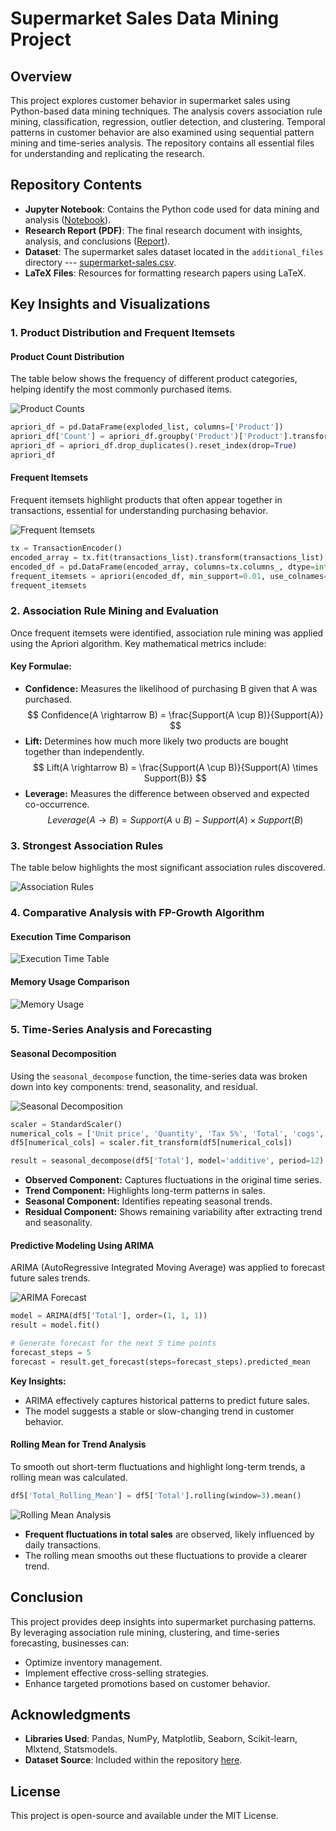 # Supermarket Sales Data Mining Project

## Overview

This project explores customer behavior in supermarket sales using Python-based data mining techniques. The analysis covers association rule mining, classification, regression, outlier detection, and clustering. Temporal patterns in customer behavior are also examined using sequential pattern mining and time-series analysis. The repository contains all essential files for understanding and replicating the research.

## Repository Contents

- **Jupyter Notebook**: Contains the Python code used for data mining and analysis ([Notebook](code.ipynb)).
- **Research Report (PDF)**: The final research document with insights, analysis, and conclusions ([Report](Research-Report.pdf)).
- **Dataset**: The supermarket sales dataset located in the `additional_files` directory --- [supermarket-sales.csv](additional_files/supermarket-sales.csv).
- **LaTeX Files**: Resources for formatting research papers using LaTeX.

## Key Insights and Visualizations

### **1. Product Distribution and Frequent Itemsets**

#### Product Count Distribution

The table below shows the frequency of different product categories, helping identify the most commonly purchased items.

![Product Counts](additional_files/images/image1.png)

```python
apriori_df = pd.DataFrame(exploded_list, columns=['Product'])
apriori_df['Count'] = apriori_df.groupby('Product')['Product'].transform('count')
apriori_df = apriori_df.drop_duplicates().reset_index(drop=True)
apriori_df
```

#### Frequent Itemsets

Frequent itemsets highlight products that often appear together in transactions, essential for understanding purchasing behavior.

![Frequent Itemsets](additional_files/images/image2.png)

```python
tx = TransactionEncoder()
encoded_array = tx.fit(transactions_list).transform(transactions_list)
encoded_df = pd.DataFrame(encoded_array, columns=tx.columns_, dtype=int)
frequent_itemsets = apriori(encoded_df, min_support=0.01, use_colnames=True)
frequent_itemsets
```

### **2. Association Rule Mining and Evaluation**

Once frequent itemsets were identified, association rule mining was applied using the Apriori algorithm. Key mathematical metrics include:

#### **Key Formulae:**

- **Confidence:** Measures the likelihood of purchasing B given that A was purchased.
  $$ Confidence(A \rightarrow B) = \frac{Support(A \cup B)}{Support(A)} $$
- **Lift:** Determines how much more likely two products are bought together than independently.
  $$ Lift(A \rightarrow B) = \frac{Support(A \cup B)}{Support(A) \times Support(B)} $$
- **Leverage:** Measures the difference between observed and expected co-occurrence.
  $$ Leverage(A \rightarrow B) = Support(A \cup B) - Support(A) \times Support(B) $$

### **3. Strongest Association Rules**

The table below highlights the most significant association rules discovered.

![Association Rules](additional_files/images/image3.png)

### **4. Comparative Analysis with FP-Growth Algorithm**

#### **Execution Time Comparison**

![Execution Time Table](additional_files/images/image4.png)

#### **Memory Usage Comparison**

![Memory Usage](additional_files/images/image6.png)

### **5. Time-Series Analysis and Forecasting**

#### **Seasonal Decomposition**

Using the `seasonal_decompose` function, the time-series data was broken down into key components: trend, seasonality, and residual.

![Seasonal Decomposition](additional_files/images/image7.png)

```python
scaler = StandardScaler()
numerical_cols = ['Unit price', 'Quantity', 'Tax 5%', 'Total', 'cogs', 'gross income', 'Rating']
df5[numerical_cols] = scaler.fit_transform(df5[numerical_cols])

result = seasonal_decompose(df5['Total'], model='additive', period=12)
```

- **Observed Component:** Captures fluctuations in the original time series.
- **Trend Component:** Highlights long-term patterns in sales.
- **Seasonal Component:** Identifies repeating seasonal trends.
- **Residual Component:** Shows remaining variability after extracting trend and seasonality.

#### **Predictive Modeling Using ARIMA**

ARIMA (AutoRegressive Integrated Moving Average) was applied to forecast future sales trends.

![ARIMA Forecast](additional_files/images/image8.png)

```python
model = ARIMA(df5['Total'], order=(1, 1, 1))
result = model.fit()

# Generate forecast for the next 5 time points
forecast_steps = 5
forecast = result.get_forecast(steps=forecast_steps).predicted_mean
```

**Key Insights:**

- ARIMA effectively captures historical patterns to predict future sales.
- The model suggests a stable or slow-changing trend in customer behavior.

#### **Rolling Mean for Trend Analysis**

To smooth out short-term fluctuations and highlight long-term trends, a rolling mean was calculated.

```python
df5['Total_Rolling_Mean'] = df5['Total'].rolling(window=3).mean()
```

![Rolling Mean Analysis](additional_files/images/image9.png)

- **Frequent fluctuations in total sales** are observed, likely influenced by daily transactions.
- The rolling mean smooths out these fluctuations to provide a clearer trend.

## Conclusion

This project provides deep insights into supermarket purchasing patterns. By leveraging association rule mining, clustering, and time-series forecasting, businesses can:

- Optimize inventory management.
- Implement effective cross-selling strategies.
- Enhance targeted promotions based on customer behavior.

## Acknowledgments

- **Libraries Used**: Pandas, NumPy, Matplotlib, Seaborn, Scikit-learn, Mlxtend, Statsmodels.
- **Dataset Source**: Included within the repository [here](additional_files/supermarket-sales.csv).

## License

This project is open-source and available under the MIT License.
